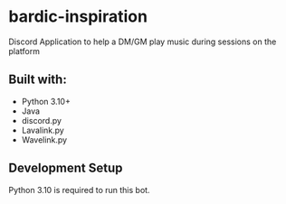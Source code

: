 # bardic-inspiration
Discord Application to help a DM/GM play music during sessions on the platform

## Built with:
* Python 3.10+
* Java
* discord.py
* Lavalink.py
* Wavelink.py

## Development Setup

Python 3.10 is required to run this bot.
